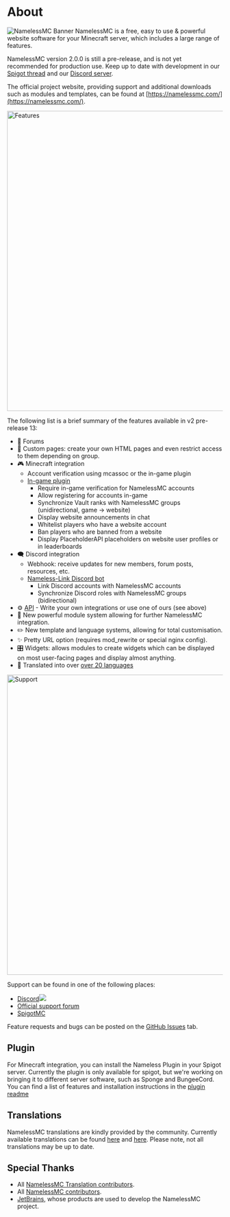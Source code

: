 # About
![NamelessMC Banner](https://i.imgur.com/gt8uezk.png)
NamelessMC is a free, easy to use & powerful website software for your Minecraft server, which includes a large range of features.

NamelessMC version 2.0.0 is still a pre-release, and is not yet recommended for production use. Keep up to date with development in our [Spigot thread](https://www.spigotmc.org/threads/nameless-minecraft-website-software.34810) and our [Discord server](https://discord.gg/nameless).

The official project website, providing support and additional downloads such as modules and templates, can be found at [https://namelessmc.com/](https://namelessmc.com/).

<img src="https://user-images.githubusercontent.com/26070412/137838580-168ebd24-a222-4a64-a220-d3029650f0ab.png" alt="Features" width="700">

The following list is a brief summary of the features available in v2 pre-release 13:
* 🙋 Forums
* 📃 Custom pages: create your own HTML pages and even restrict access to them depending on group.
* 🎮 Minecraft integration
  * Account verification using mcassoc or the in-game plugin
  * [In-game plugin](https://www.spigotmc.org/resources/nameless-plugin-for-v2.59032)
    * Require in-game verification for NamelessMC accounts
    * Allow registering for accounts in-game
    * Synchronize Vault ranks with NamelessMC groups (unidirectional, game -> website)
    * Display website announcements in chat
    * Whitelist players who have a website account
    * Ban players who are banned from a website
    * Display PlaceholderAPI placeholders on website user profiles or in leaderboards
* 🗨️ Discord integration
  * Webhook: receive updates for new members, forum posts, resources, etc.
  * [Nameless-Link Discord bot](/link/2.0/setup.md)
    * Link Discord accounts with NamelessMC accounts
    * Synchronize Discord roles with NamelessMC groups (bidirectional)
* ⚙️ [API](https://github.com/NamelessMC/Nameless/wiki/v2-API) - Write your own integrations or use one of ours (see above)
* 🧩 New powerful module system allowing for further NamelessMC integration.
* ✏️ New template and language systems, allowing for total customisation.
* ✨ Pretty URL option (requires mod_rewrite or special nginx config).
* 🎛 Widgets: allows modules to create widgets which can be displayed on most user-facing pages and display almost anything.
* 🚩 Translated into over [over 20 languages](https://github.com/NamelessMC/Nameless/tree/v2/custom/languages)


<img src="https://user-images.githubusercontent.com/26070412/137838954-c0f26ae0-d5f9-429e-89ed-db22441a2057.png" alt="Support" width="700">

Support can be found in one of the following places:
- [Discord<img src="https://discordapp.com/api/guilds/246705793066467328/widget.png?style=shield">](https://discord.gg/nameless)
- [Official support forum](https://namelessmc.com/forum)
- [SpigotMC](https://www.spigotmc.org/threads/nameless-minecraft-website-software.34810/)

Feature requests and bugs can be posted on the [GitHub Issues](https://github.com/NamelessMC/Nameless/issues) tab.

## Plugin
For Minecraft integration, you can install the Nameless Plugin in your Spigot server. Currently the plugin is only available for spigot, but we're working on bringing it to different server software, such as Sponge and BungeeCord. You can find a list of features and installation instructions in the [plugin readme](/plugin/2.0/about.md)

## Translations
NamelessMC translations are kindly provided by the community. Currently available translations can be found [here](https://github.com/NamelessMC/Nameless/tree/v2/custom/languages) and [here](https://translate.namelessmc.com). Please note, not all translations may be up to date.

## Special Thanks
* All [NamelessMC Translation contributors](https://github.com/NamelessMC/Nameless/CONTRIBUTORS.md).
* All [NamelessMC contributors](https://github.com/NamelessMC/Nameless/graphs/contributors).
* [JetBrains](https://www.jetbrains.com/), whose products are used to develop the NamelessMC project.
